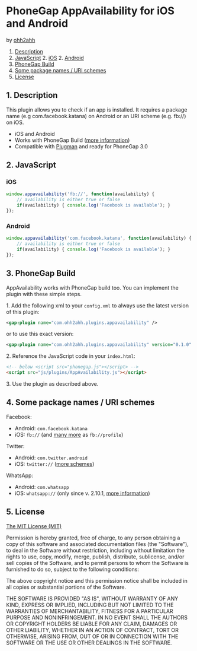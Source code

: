 # PhoneGap AppAvailability for iOS and Android

by [ohh2ahh](http://ohh2ahh.com)

1. [Description](https://github.com/ohh2ahh/AppAvailability#1-description)
2. [JavaScript](https://github.com/ohh2ahh/AppAvailability#2-javascript)
	2. [iOS](https://github.com/ohh2ahh/AppAvailability#ios)
	2. [Android](https://github.com/ohh2ahh/AppAvailability#android)
3. [PhoneGap Build](https://github.com/ohh2ahh/AppAvailability#3-phonegap-build)
4. [Some package names / URI schemes](https://github.com/ohh2ahh/AppAvailability#4-some-package-names--uri-schemes)
5. [License](https://github.com/ohh2ahh/AppAvailability#5-License)

## 1. Description

This plugin allows you to check if an app is installed.
It requires a package name (e.g com.facebook.katana) on Android or an URI scheme (e.g. fb://) on iOS.

* iOS and Android
* Works with PhoneGap Build ([more information](https://build.phonegap.com/plugins/17))
* Compatible with [Plugman](https://github.com/apache/cordova-plugman) and ready for PhoneGap 3.0

## 2. JavaScript

### iOS

```javascript
window.appavailability('fb://', function(availability) {
	// availability is either true or false
	if(availability) { console.log('Facebook is available'); }
});
```

### Android

```javascript
window.appavailability('com.facebook.katana', function(availability) {
	// availability is either true or false
	if(availability) { console.log('Facebook is available'); }
});
```

## 3. PhoneGap Build

AppAvailability works with PhoneGap build too. You can implement the plugin with these simple steps.

1\. Add the following xml to your `config.xml` to always use the latest version of this plugin:
```xml
<gap:plugin name="com.ohh2ahh.plugins.appavailability" />
```
or to use this exact version:
```xml
<gap:plugin name="com.ohh2ahh.plugins.appavailability" version="0.1.0" />
```

2\. Reference the JavaScript code in your `index.html`:
```html
<!-- below <script src="phonegap.js"></script> -->
<script src="js/plugins/AppAvailability.js"></script>
```

3\. Use the plugin as described above.


## 4. Some package names / URI schemes

Facebook:
* Android: `com.facebook.katana`
* iOS: `fb://` (and [many more](http://wiki.akosma.com/IPhone_URL_Schemes#Facebook) as `fb://profile`)

Twitter:
* Android: `com.twitter.android`
* iOS: `twitter://` ([more schemes](http://wiki.akosma.com/IPhone_URL_Schemes#Twitter))

WhatsApp:
* Android: `com.whatsapp`
* iOS: `whatsapp://` (only since v. 2.10.1, [more information](http://www.whatsapp.com/faq/en/iphone/23559013))

## 5. License

[The MIT License (MIT)](http://www.opensource.org/licenses/mit-license.html)

Permission is hereby granted, free of charge, to any person obtaining a copy
of this software and associated documentation files (the "Software"), to deal
in the Software without restriction, including without limitation the rights
to use, copy, modify, merge, publish, distribute, sublicense, and/or sell
copies of the Software, and to permit persons to whom the Software is
furnished to do so, subject to the following conditions:

The above copyright notice and this permission notice shall be included in
all copies or substantial portions of the Software.

THE SOFTWARE IS PROVIDED "AS IS", WITHOUT WARRANTY OF ANY KIND, EXPRESS OR
IMPLIED, INCLUDING BUT NOT LIMITED TO THE WARRANTIES OF MERCHANTABILITY,
FITNESS FOR A PARTICULAR PURPOSE AND NONINFRINGEMENT. IN NO EVENT SHALL THE
AUTHORS OR COPYRIGHT HOLDERS BE LIABLE FOR ANY CLAIM, DAMAGES OR OTHER
LIABILITY, WHETHER IN AN ACTION OF CONTRACT, TORT OR OTHERWISE, ARISING FROM,
OUT OF OR IN CONNECTION WITH THE SOFTWARE OR THE USE OR OTHER DEALINGS IN
THE SOFTWARE.
